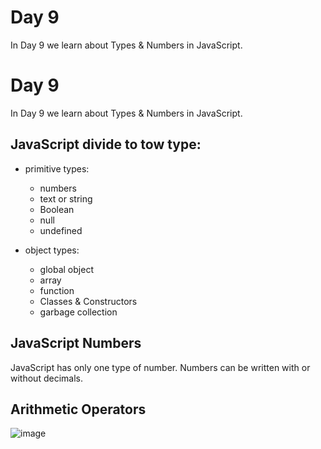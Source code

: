 # Day 9
In Day 9 we learn about Types & Numbers in JavaScript.
# Day 9
In Day 9 we learn about Types & Numbers in JavaScript.

## JavaScript divide to tow type:
* primitive types:
  * numbers 
  * text or string 
  * Boolean 
  * null
  * undefined

* object types:
  * global object 
  * array 
  * function
  * Classes & Constructors 
  * garbage collection 

## JavaScript Numbers
JavaScript has only one type of number. Numbers can be written with or without decimals.

## Arithmetic Operators
![image](https://user-images.githubusercontent.com/27751735/63893152-10a49180-c9f2-11e9-8731-fb197f4b0b8b.jpg)
